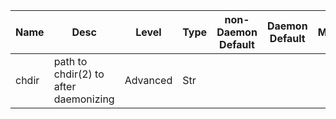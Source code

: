 | Name | Desc | Level | Type | non-Daemon Default | Daemon Default | Min | Max | Valid Values | verbatim | See also | Flags | Services | Validator | Long Desc | Tags |
| --- | --- | --- | --- | --- | --- | --- | --- | --- | --- | --- | --- | --- | --- | --- | --- |
| <span id="SP_chdir">chdir</span> |  path to chdir(2) to after daemonizing | Advanced | Str |  |  |  |  |  |  | [[daemonize](./global/daemonize.md#SP_daemonize)] | NO_MON_UPDATESTARTUP | ["mon", "mgr", "osd", "mds"] |  |  | service |

